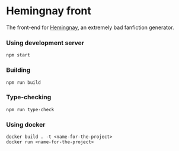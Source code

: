 # Hemingnay front
The front-end for [Hemingnay](https://github.com/xbexbex/hemingnay), an extremely bad fanfiction generator.

### Using development server

```shell
npm start
```

### Building

```shell
npm run build
```

### Type-checking

```shell
npm run type-check
```

### Using docker
```shell
docker build . -t <name-for-the-project>
docker run <name-for-the-project>
```

